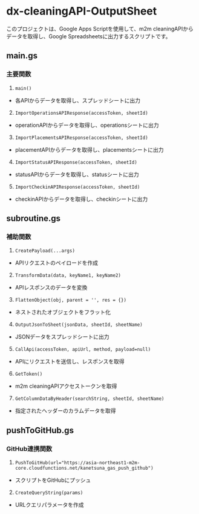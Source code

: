 # dx-cleaningAPI-OutputSheet

このプロジェクトは、Google Apps Scriptを使用して、m2m cleaningAPIからデータを取得し、Google Spreadsheetsに出力するスクリプトです。

## main.gs

### 主要関数

1. `main()`
  - 各APIからデータを取得し、スプレッドシートに出力

2. `ImportOperationsAPIResponse(accessToken, sheetId)`
  - operationAPIからデータを取得し、operationsシートに出力

3. `ImportPlacementsAPIResponse(accessToken, sheetId)`
  - placementAPIからデータを取得し、placementsシートに出力

4. `ImportStatusAPIResponse(accessToken, sheetId)` 
  - statusAPIからデータを取得し、statusシートに出力

5. `ImportCheckinAPIResponse(accessToken, sheetId)`
  - checkinAPIからデータを取得し、checkinシートに出力

## subroutine.gs

### 補助関数

1. `CreatePayload(...args)`
  - APIリクエストのペイロードを作成

2. `TransformData(data, keyName1, keyName2)`
  - APIレスポンスのデータを変換

3. `FlattenObject(obj, parent = '', res = {})`
  - ネストされたオブジェクトをフラット化

4. `OutputJsonToSheet(jsonData, sheetId, sheetName)`
  - JSONデータをスプレッドシートに出力

5. `CallApi(accessToken, apiUrl, method, payload=null)`
  - APIにリクエストを送信し、レスポンスを取得

6. `GetToken()`
  - m2m cleaningAPIアクセストークンを取得

7. `GetColumnDataByHeader(searchString, sheetId, sheetName)`
  - 指定されたヘッダーのカラムデータを取得

## pushToGitHub.gs

### GitHub連携関数

1. `PushToGitHub(url="https://asia-northeast1-m2m-core.cloudfunctions.net/kanetsuna_gas_push_github")`
  - スクリプトをGitHubにプッシュ

2. `CreateQueryString(params)`
  - URLクエリパラメータを作成
